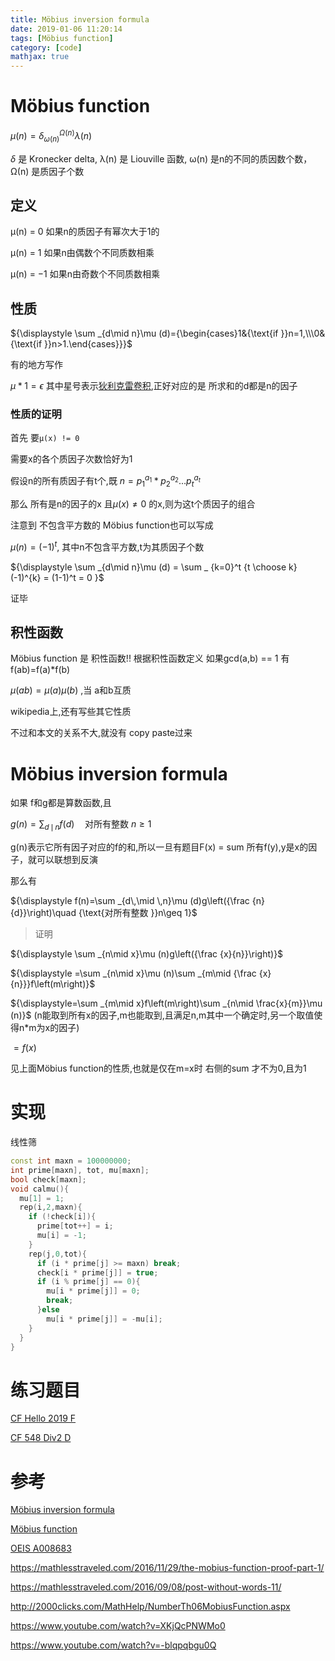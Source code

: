 ```yaml
---
title: Möbius inversion formula
date: 2019-01-06 11:20:14
tags: [Möbius function]
category: [code]
mathjax: true
---
```


# Möbius function

${\displaystyle \mu (n)=\delta _{\omega (n)}^{\Omega (n)}\lambda (n)}$

${\displaystyle \delta }$  是 Kronecker delta, λ(n) 是 Liouville 函数, ω(n) 是n的不同的质因数个数，Ω(n) 是质因子个数

## 定义

μ(n) = 0 如果n的质因子有幂次大于1的

μ(n) = 1 如果n由偶数个不同质数相乘

μ(n) = −1 如果n由奇数个不同质数相乘

## 性质

${\displaystyle \sum _{d\mid n}\mu (d)={\begin{cases}1&{\text{if }}n=1,\\\0&{\text{if }}n>1.\end{cases}}}$

有的地方写作

$\mu * 1 = \epsilon$ 其中星号表示[狄利克雷卷积](https://en.wikipedia.org/wiki/Dirichlet_convolution),正好对应的是 所求和的d都是n的因子

### 性质的证明

首先 要`μ(x) != 0`

需要x的各个质因子次数恰好为1

假设n的所有质因子有t个,既 $n = p_1^{a_1} * p_2^{a_2}...p_t^{a_t}$

那么 所有是n的因子的x 且$\mu(x) \neq 0$ 的x,则为这t个质因子的组合

注意到 不包含平方数的 Möbius function也可以写成

$\mu(n) = (-1)^{t}$, 其中n不包含平方数,t为其质因子个数

${\displaystyle \sum _{d\mid n}\mu (d) = \sum _ {k=0}^t {t \choose k}(-1)^{k} = (1-1)^t = 0 }$

证毕

## 积性函数

Möbius function 是 积性函数!! 根据积性函数定义 如果gcd(a,b) == 1 有 f(ab)=f(a)*f(b)

$\mu(ab) = \mu(a) \mu(b)$ ,当 a和b互质

wikipedia上,还有写些其它性质


不过和本文的关系不大,就没有 copy paste过来

# Möbius inversion formula

如果 f和g都是算数函数,且

$g(n)=\sum_{d\,\mid \,n}f(d)\quad\text{对所有整数 }n\ge 1$

g(n)表示它所有因子对应的f的和,所以一旦有题目F(x) = sum 所有f(y),y是x的因子，就可以联想到反演

那么有

${\displaystyle f(n)=\sum _{d\,\mid \,n}\mu (d)g\left({\frac {n}{d}}\right)\quad {\text{对所有整数 }}n\geq 1}$

> 证明

${\displaystyle \sum _{n\mid x}\mu (n)g\left({\frac {x}{n}}\right)}$

${\displaystyle =\sum _{n\mid x}\mu (n)\sum _{m\mid {\frac {x}{n}}}f\left(m\right)}$

${\displaystyle=\sum _{m\mid x}f\left(m\right)\sum _{n\mid \frac{x}{m}}\mu (n)}$ (n能取到所有x的因子,m也能取到,且满足n,m其中一个确定时,另一个取值使得n*m为x的因子)

${\displaystyle=f(x)}$

见上面Möbius function的性质,也就是仅在m=x时 右侧的sum 才不为0,且为1

# 实现

线性筛

```c++
const int maxn = 100000000;
int prime[maxn], tot, mu[maxn];
bool check[maxn];
void calmu(){
  mu[1] = 1;
  rep(i,2,maxn){
    if (!check[i]){
      prime[tot++] = i;
      mu[i] = -1;
    }
    rep(j,0,tot){
      if (i * prime[j] >= maxn) break;
      check[i * prime[j]] = true;
      if (i % prime[j] == 0){
        mu[i * prime[j]] = 0;
        break;
      }else
        mu[i * prime[j]] = -mu[i];
    }
  }
}
```

# 练习题目

[CF Hello 2019 F](https://codeforces.com/contest/1097/problem/F)

[CF 548 Div2 D ](https://codeforces.com/problemset/problem/1139/D)

# 参考

[Möbius inversion formula](https://en.wikipedia.org/wiki/M%C3%B6bius_inversion_formula)

[Möbius function](https://en.wikipedia.org/wiki/M%C3%B6bius_function)

[OEIS A008683](https://oeis.org/A008683)

https://mathlesstraveled.com/2016/11/29/the-mobius-function-proof-part-1/

https://mathlesstraveled.com/2016/09/08/post-without-words-11/

http://2000clicks.com/MathHelp/NumberTh06MobiusFunction.aspx

https://www.youtube.com/watch?v=XKjQcPNWMo0

https://www.youtube.com/watch?v=-blqpqbgu0Q
